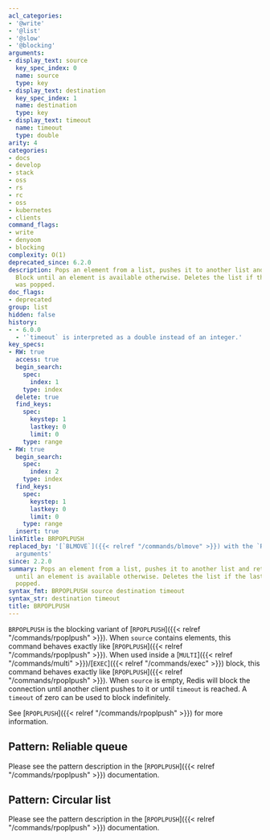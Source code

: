 ```yaml
---
acl_categories:
- '@write'
- '@list'
- '@slow'
- '@blocking'
arguments:
- display_text: source
  key_spec_index: 0
  name: source
  type: key
- display_text: destination
  key_spec_index: 1
  name: destination
  type: key
- display_text: timeout
  name: timeout
  type: double
arity: 4
categories:
- docs
- develop
- stack
- oss
- rs
- rc
- oss
- kubernetes
- clients
command_flags:
- write
- denyoom
- blocking
complexity: O(1)
deprecated_since: 6.2.0
description: Pops an element from a list, pushes it to another list and returns it.
  Block until an element is available otherwise. Deletes the list if the last element
  was popped.
doc_flags:
- deprecated
group: list
hidden: false
history:
- - 6.0.0
  - '`timeout` is interpreted as a double instead of an integer.'
key_specs:
- RW: true
  access: true
  begin_search:
    spec:
      index: 1
    type: index
  delete: true
  find_keys:
    spec:
      keystep: 1
      lastkey: 0
      limit: 0
    type: range
- RW: true
  begin_search:
    spec:
      index: 2
    type: index
  find_keys:
    spec:
      keystep: 1
      lastkey: 0
      limit: 0
    type: range
  insert: true
linkTitle: BRPOPLPUSH
replaced_by: '[`BLMOVE`]({{< relref "/commands/blmove" >}}) with the `RIGHT` and `LEFT`
  arguments'
since: 2.2.0
summary: Pops an element from a list, pushes it to another list and returns it. Block
  until an element is available otherwise. Deletes the list if the last element was
  popped.
syntax_fmt: BRPOPLPUSH source destination timeout
syntax_str: destination timeout
title: BRPOPLPUSH
---
```

`BRPOPLPUSH` is the blocking variant of [`RPOPLPUSH`]({{< relref "/commands/rpoplpush" >}}).
When `source` contains elements, this command behaves exactly like [`RPOPLPUSH`]({{< relref "/commands/rpoplpush" >}}).
When used inside a [`MULTI`]({{< relref "/commands/multi" >}})/[`EXEC`]({{< relref "/commands/exec" >}}) block, this command behaves exactly like [`RPOPLPUSH`]({{< relref "/commands/rpoplpush" >}}).
When `source` is empty, Redis will block the connection until another client
pushes to it or until `timeout` is reached.
A `timeout` of zero can be used to block indefinitely.

See [`RPOPLPUSH`]({{< relref "/commands/rpoplpush" >}}) for more information.

## Pattern: Reliable queue

Please see the pattern description in the [`RPOPLPUSH`]({{< relref "/commands/rpoplpush" >}}) documentation.

## Pattern: Circular list

Please see the pattern description in the [`RPOPLPUSH`]({{< relref "/commands/rpoplpush" >}}) documentation.
